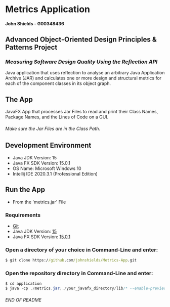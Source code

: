 # Metrics Application 
#### John Shields - G00348436

## Advanced Object-Oriented Design Principles & Patterns Project
### *Measuring Software Design Quality Using the Reflection API*
Java application that uses reflection to analyse an arbitrary Java Application Archive (JAR) and calculates one or more design and structural metrics for each of the component classes in its object graph.

## The App
JavaFX App that processes Jar Files to read and print their Class Names, Package Names, and the Lines of Code on a GUI.
###### Make sure the Jar Files are in the Class Path.

## Development Environment 
* Java JDK Version: 15
* Java FX SDK Version: 15.0.1
* OS Name: Microsoft Windows 10
* Intellij IDE 2020.3.1 (Professional Edition)

## Run the App 
* From the 'metrics.jar' File
### Requirements
* [Git](https://git-scm.com/downloads)
* Java JDK Version: [15](https://jdk.java.net/15/)
* Java FX SDK Version: [15.0.1](https://gluonhq.com/products/javafx/)

### Open a directory of your choice in Command-Line and enter:
```cmd
$ git clone https://github.com/johnshields/Metrics-App.git
 ```
### Open the repository directory in Command-Line and enter:
```java
$ cd application 
$ java -cp ./metrics.jar;./your_javafx_directory/lib/* --enable-preview js.metrics.app.Runner
```

###### END OF README
